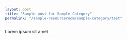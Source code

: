 ```yaml
---
layout: post
title: "Sample post for Sample Category"
permalink: "/sample-resourceroom/sample-category/test"
---
```

Lorem ipsum sit amet
